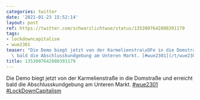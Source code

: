 ```yaml
---
categories: twitter
date: '2021-01-23 15:52:14'
layout: post
ref: https://twitter.com/schwarzlichtwue/status/1353007642080391179
tags:
- lockdowncapitalism
- wue2301
teaser: "Die Demo biegt jetzt von der Karmelienstra\xDFe in die Domstra\xDFe und erreicht\
  \ bald die Abschlusskundgebung am Unteren Markt. [#wue2301](/t/wue2301) [#LockDownCapitalism](/t/lockdowncapitalism)"
title: 1353007642080391179
---
```

Die Demo biegt jetzt von der Karmelienstraße in die Domstraße und erreicht bald die Abschlusskundgebung am Unteren Markt. [#wue2301](/t/wue2301) [#LockDownCapitalism](/t/lockdowncapitalism)